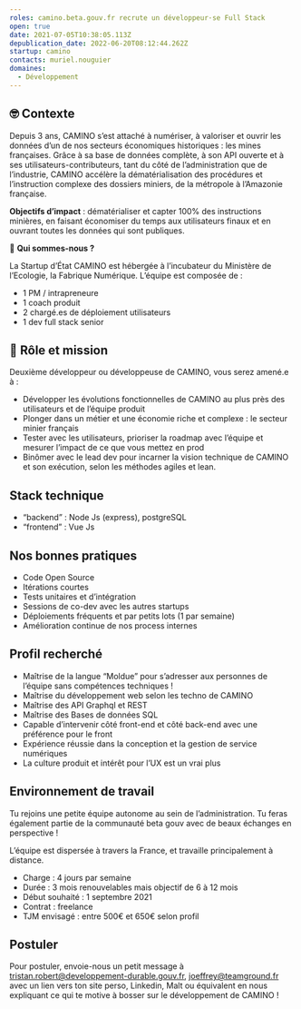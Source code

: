 ```yaml
---
roles: camino.beta.gouv.fr recrute un développeur·se Full Stack
open: true
date: 2021-07-05T10:38:05.113Z
depublication_date: 2022-06-20T08:12:44.262Z
startup: camino
contacts: muriel.nouguier
domaines:
  - Développement
---
```

## 🤓 Contexte

Depuis 3 ans, CAMINO s’est attaché à numériser, à valoriser et ouvrir les données d’un de nos secteurs économiques historiques : les mines françaises. Grâce à sa base de données complète, à son API ouverte et à ses utilisateurs-contributeurs, tant du côté de l’administration que de l’industrie, CAMINO accélère la dématérialisation des procédures et l’instruction complexe des dossiers miniers, de la métropole à l’Amazonie française. 

**Objectifs d’impact** : dématérialiser et capter 100% des instructions minières, en faisant économiser du temps aux utilisateurs finaux et en ouvrant toutes les données qui sont publiques.

👋 **Qui sommes-nous ?**

La Startup d’État CAMINO est hébergée à l’incubateur du Ministère de l’Ecologie, la Fabrique Numérique. L’équipe est composée de : 

* 1 PM / intrapreneure
* 1 coach produit 
* 2 chargé.es de déploiement utilisateurs
* 1 dev full stack senior 

## 🎯 Rôle et mission

Deuxième développeur ou développeuse de CAMINO, vous serez amené.e à :

* Développer les évolutions fonctionnelles de CAMINO au plus près des utilisateurs et de l’équipe produit
* Plonger dans un métier et une économie riche et complexe : le secteur minier français
* Tester avec les utilisateurs, prioriser la roadmap avec l’équipe et mesurer l’impact de ce que vous mettez en prod 
* Binômer avec le lead dev pour incarner la vision technique de CAMINO et son exécution, selon les méthodes agiles et lean. 

## Stack technique 

* “backend” : Node Js (express), postgreSQL
* “frontend” : Vue Js

## Nos bonnes pratiques

* Code Open Source
* Itérations courtes 
* Tests unitaires et d’intégration
* Sessions de co-dev avec les autres startups
* Déploiements fréquents et par petits lots (1 par semaine)
* Amélioration continue de nos process internes

## Profil recherché

* Maîtrise de la langue “Moldue” pour s’adresser aux personnes de l’équipe sans compétences techniques !
* Maîtrise du développement web selon les techno de CAMINO 
* Maîtrise des API Graphql et REST
* Maîtrise des Bases de données SQL
* Capable d’intervenir côté front-end et côté back-end avec une préférence pour le front 
* Expérience réussie dans la conception et la gestion de service numériques
* La culture produit et intérêt pour l’UX est un vrai plus 

## Environnement de travail

Tu rejoins une petite équipe autonome au sein de l’administration. Tu feras également partie de la communauté beta gouv avec de beaux échanges en perspective !

L’équipe est dispersée à travers la France, et travaille principalement à distance.

* Charge : 4 jours par semaine
* Durée : 3 mois renouvelables mais objectif de 6 à 12 mois
* Début souhaité : 1 septembre 2021 
* Contrat : freelance
* TJM envisagé : entre 500€ et 650€ selon profil

## Postuler

Pour postuler, envoie-nous un petit message à tristan.robert@developpement-durable.gouv.fr, joeffrey@teamground.fr avec un lien vers ton site perso, Linkedin, Malt ou équivalent en nous expliquant ce qui te motive à bosser sur le développement de CAMINO !
